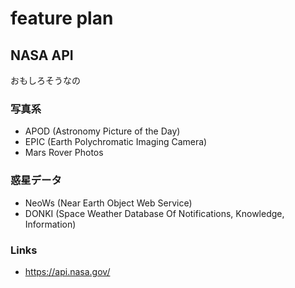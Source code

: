 # feature plan

## NASA API
おもしろそうなの

### 写真系
- APOD (Astronomy Picture of the Day)
- EPIC (Earth Polychromatic Imaging Camera)
- Mars Rover Photos

### 惑星データ
- NeoWs (Near Earth Object Web Service)
- DONKI (Space Weather Database Of Notifications, Knowledge, Information)

### Links
- https://api.nasa.gov/
